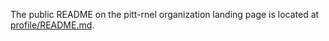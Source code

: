 The public README on the pitt-rnel organization landing page is located at [profile/README.md](profile/README.md).
